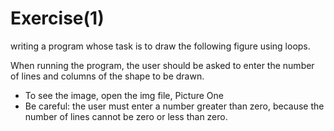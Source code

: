 # Exercise(1)

writing a program whose task is to draw the following figure using loops.

When running the program, the user should be asked to enter the number of lines and columns of the shape to be drawn.

- To see the image, open the img file, Picture One
- Be careful: the user must enter a number greater than zero, because the number of lines cannot be zero or less than zero.

